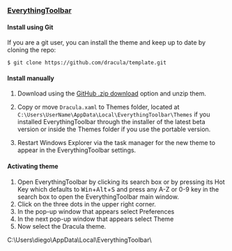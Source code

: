 ### [EverythingToolbar](https://github.com/stnkl/EverythingToolbar)

#### Install using Git

If you are a git user, you can install the theme and keep up to date by cloning the repo:

    $ git clone https://github.com/dracula/template.git

#### Install manually

1. Download using the [GitHub .zip download](https://github.com/dracula/template/archive/master.zip) option and unzip them.

2. Copy or move `Dracula.xaml` to Themes folder, located at `C:\Users\UserName\AppData\Local\EverythingToolbar\Themes` if you installed EverythingToolbar through the installer of the latest beta version or inside the Themes folder if you use the portable version.

3. Restart Windows Explorer via the task manager for the new theme to appear in the EverythingToolbar settings.

#### Activating theme

1. Open EverythingToolbar by clicking its search box or by pressing its Hot Key which defaults to <kbd>Win</kbd>+<kbd>Alt</kbd>+<kbd>S</kbd> and press any A-Z or 0-9 key in the search box to open the EverythingToolbar main window.
2. Click on the three dots in the upper right corner.
3. In the pop-up window that appears select Preferences
4. In the next pop-up window that appears select Theme
5. Now select the Dracula theme.

C:\Users\diego\AppData\Local\EverythingToolbar\
